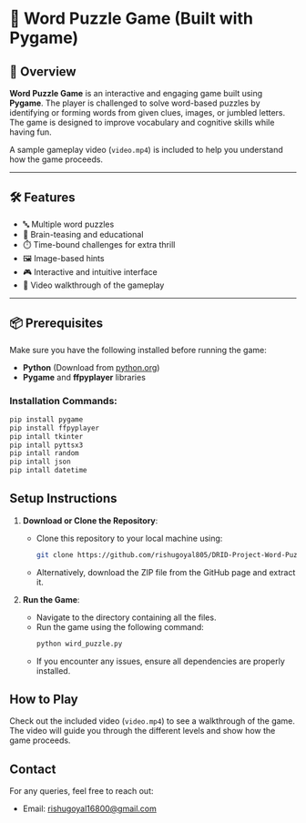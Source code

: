 # 🧩 Word Puzzle Game (Built with Pygame)

## 📖 Overview
**Word Puzzle Game** is an interactive and engaging game built using **Pygame**. The player is challenged to solve word-based puzzles by identifying or forming words from given clues, images, or jumbled letters. The game is designed to improve vocabulary and cognitive skills while having fun.

A sample gameplay video (`video.mp4`) is included to help you understand how the game proceeds.

---

## 🛠️ Features
- 🔤 Multiple word puzzles
- 🧠 Brain-teasing and educational
- ⏱️ Time-bound challenges for extra thrill
- 🖼️ Image-based hints
- 🎮 Interactive and intuitive interface
- 🎥 Video walkthrough of the gameplay

---

## 📦 Prerequisites

Make sure you have the following installed before running the game:

- **Python** (Download from [python.org](https://www.python.org/downloads/))
- **Pygame** and **ffpyplayer** libraries

### Installation Commands:
```bash
pip install pygame
pip install ffpyplayer
pip intall tkinter
pip intall pyttsx3
pip intall random
pip intall json
pip intall datetime
```

## Setup Instructions
1. **Download or Clone the Repository**:
   - Clone this repository to your local machine using:
     ```bash
     git clone https://github.com/rishugoyal805/DRID-Project-Word-Puzzle-Game.git
     ```
   - Alternatively, download the ZIP file from the GitHub page and extract it.

2. **Run the Game**:
   - Navigate to the directory containing all the files.
   - Run the game using the following command:
     ```bash
     python wird_puzzle.py
     ```
   - If you encounter any issues, ensure all dependencies are properly installed.

## How to Play
Check out the included video (`video.mp4`) to see a walkthrough of the game. The video will guide you through the different levels and show how the game proceeds.

## Contact
For any queries, feel free to reach out:

- Email: [rishugoyal16800@gmail.com](mailto:rishugoyal16800@gmail.com)
